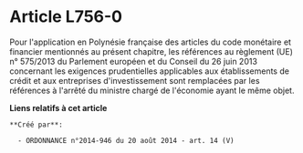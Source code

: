 # Article L756-0

Pour l'application en Polynésie française des articles du code monétaire et financier mentionnés au présent chapitre, les
références au règlement (UE) n° 575/2013 du Parlement européen et du Conseil du 26 juin 2013 concernant les exigences
prudentielles applicables aux établissements de crédit et aux entreprises d'investissement sont remplacées par les références
à l'arrêté du ministre chargé de l'économie ayant le même objet.

**Liens relatifs à cet article**

	**Créé par**:

	  - ORDONNANCE n°2014-946 du 20 août 2014 - art. 14 (V)
